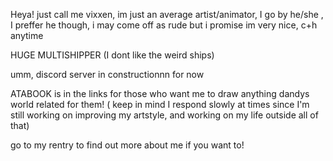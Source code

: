Heya! just call me vixxen, im just an average artist/animator,  I go by he/she , I preffer he though, 
i may come off as rude but i promise im very nice, c+h anytime

HUGE MULTISHIPPER (I dont like the weird ships) 

umm, discord server in constructionnn for now 

ATABOOK is in the links for those who want me to draw anything dandys world related for them! ( keep in mind I respond slowly at times since I'm still working on improving my artstyle, and working on my life outside all of that)


go to my rentry to find out more about me  if you want to!
